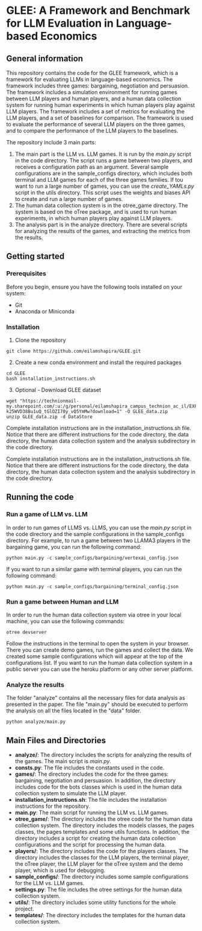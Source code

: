 # GLEE: A Framework and Benchmark for LLM Evaluation in Language-based Economics


## General information

This repository contains the code for the GLEE framework, which is a framework for evaluating LLMs in language-based economics.
The framework includes three games: bargaining, negotiation and persuasion. The framework includes a simulation environment
for running games between LLM players and human players, and a human data collection system for running human experiments
in which human players play against LLM players. The framework includes a set of metrics for evaluating the LLM players,
and a set of baselines for comparison. The framework is used to evaluate the performance of several LLM players
on the three games, and to compare the performance of the LLM players to the baselines.

The repository include 3 main parts:
1. The main part is the LLM vs. LLM games. It is run by the *main.py* script in the code directory.
The script runs a game between two players, and receives a configuration path as an argument. 
Several sample configurations are in the sample_configs directory, which includes
both terminal and LLM games for each of the three games families. If tou want to run
a large number of games, you can use the *create_YAMLs.py* script in the utils directory. This script uses the weights
and biases API to create and run a large number of games.
2. The human data collection system is in the otree_game directory. The system is based on the oTree package,
and is used to run human experiments, in which human players play against LLM players.
3. The analysis part is in the analyze directory. There are several scripts for analyzing the results of the games,
and extracting the metrics from the results.


## Getting started


### Prerequisites

Before you begin, ensure you have the following tools installed on your system:
- Git
- Anaconda or Miniconda

### Installation


1. Clone the repository

```
git clone https://github.com/eilamshapira/GLEE.git
```

2. Create a new conda environment and install the required packages

```
cd GLEE
bash installation_instructions.sh
```

3. Optional - Download GLEE dataset
```
wget "https://technionmail-my.sharepoint.com/:u:/g/personal/eilamshapira_campus_technion_ac_il/EXFmHZ8eKg1Pp6-k25WVD38Bu1uQ_tGlOZI70y_vQ5YmMw?download=1" -O GLEE_data.zip
unzip GLEE_data.zip -d DataStore
```

Complete installation instructions are in the installation_instructions.sh file. Notice that there are 
different instructions for the code directory, the data directory, the human data collection system and the analysis subdirectory
in the code directory.

Complete installation instructions are in the installation_instructions.sh file. Notice that there are 
different instructions for the code directory, the data directory, the human data collection system and the analysis subdirectory
in the code directory.

## Running the code

### Run a game of LLM vs. LLM

In order to run games of LLMS vs. LLMS, you can use the *main.py* script in the code directory and the sample configurations
in the sample_configs directory. For example, to run a game between two LLAMA3 players
in the bargaining game, you can run the following command:

```
python main.py -c sample_configs/bargaining/vertexai_config.json
```

If you want to run a similar game with terminal players, you can run the following command:

```
python main.py -c sample_configs/bargaining/terminal_config.json
```

### Run a game between Human and LLM

In order to run the human data collection system via otree in your local machine, you can use the following commands:

```
otree devserver
```

Follow the instructions in the terminal to open the system in your browser. There you can create demo games,
run the games and collect the data. We created some sample configurations which will appear at the top of the configurations list.
If you want to run the human data collection system in a public server you can use the heroku platform or any other server platform.

### Analyze the results

The folder "analyze" contains all the necessary files for data analysis as presented in the paper. 
The file "main.py" should be executed to perform the analysis on all the files located in the "data" folder.

```
python analyze/main.py
```


## Main Files and Directories

- **analyze/**: The directory includes the scripts for analyzing the results of the games. The main script is *main.py*.
- **consts.py**: The file includes the constants used in the code.
- **games/**: The directory includes the code for the three games: bargaining, negotiation and persuasion. 
In addition, the directory includes code for the bots classes which is used in the human data collection system to simulate the LLM player.
- **installation_instructions.sh**: The file includes the installation instructions for the repository.
- **main.py**: The main script for running the LLM vs. LLM games.
- **otree_game/**: The directory includes the otree code for the human data collection system. 
The directory includes the models classes, the pages classes, the pages templates and some utils functions.
In addition, the directory includes a script for creating the human data collection configurations and the script for processing the human data.
- **players/**: The directory includes the code for the players classes. The directory includes the classes for the LLM players,
the terminal player, the oTree player, the LLM player for the oTree system and the demo player, which is used for debugging.
- **sample_configs/**: The directory includes some sample configurations for the LLM vs. LLM games.
- **settings.py**: The file includes the otree settings for the human data collection system.
- **utils/**: The directory includes some utility functions for the whole project.
- **templates/**: The directory includes the templates for the human data collection system.

